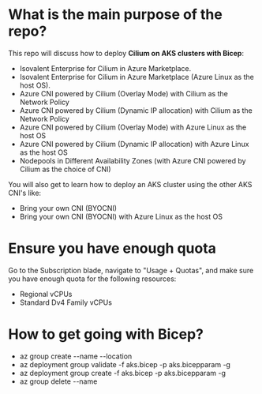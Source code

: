 # What is the main purpose of the repo?
This repo will discuss how to deploy **Cilium on AKS clusters with Bicep**:

* Isovalent Enterprise for Cilium in Azure Marketplace.
* Isovalent Enterprise for Cilium in Azure Marketplace (Azure Linux as the host OS).
* Azure CNI powered by Cilium (Overlay Mode) with Cilium as the Network Policy
* Azure CNI powered by Cilium (Dynamic IP allocation) with Cilium as the Network Policy
* Azure CNI powered by Cilium (Overlay Mode) with Azure Linux as the host OS
* Azure CNI powered by Cilium (Dynamic IP allocation) with Azure Linux as the host OS
* Nodepools in Different Availability Zones (with Azure CNI powered by Cilium as the choice of CNI)

You will also get to learn how to deploy an AKS cluster using the other AKS CNI's like:

* Bring your own CNI (BYOCNI)
* Bring your own CNI (BYOCNI) with Azure Linux as the host OS

# Ensure you have enough quota
Go to the Subscription blade, navigate to "Usage + Quotas", and make sure you have enough quota for the following resources:

* Regional vCPUs
* Standard Dv4 Family vCPUs

# How to get going with Bicep?

* az group create --name <name> --location <locationname>
* az deployment group validate -f aks.bicep -p aks.bicepparam -g <resourcegroup>
* az deployment group create -f aks.bicep -p aks.bicepparam -g <resourcegroup>
* az group delete --name <resourcegroup>